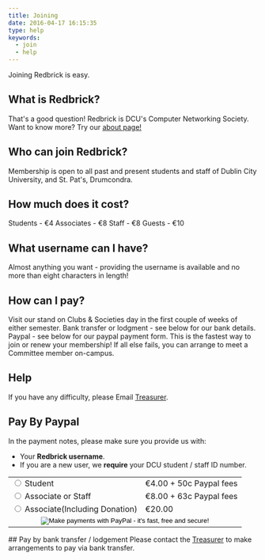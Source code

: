 ```yaml
---
title: Joining
date: 2016-04-17 16:15:35
type: help
keywords:
  - join
  - help
---
```


Joining Redbrick is easy.

## What is Redbrick?
That's a good question! Redbrick is DCU's Computer Networking Society. Want to know more? Try our [about page!](../../about)

## Who can join Redbrick?
Membership is open to all past and present students and staff of Dublin City University, and St. Pat's, Drumcondra.

## How much does it cost?
Students - €4
Associates - €8
Staff - €8
Guests - €10
## What username can I have?
Almost anything you want - providing the username is available and no more than eight characters in length!

## How can I pay?
Visit our stand on Clubs & Societies day in the first couple of weeks of either semester.
Bank transfer or lodgment - see below for our bank details.
Paypal - see below for our paypal payment form. This is the fastest way to join or renew your membership!
If all else fails, you can arrange to meet a Committee member on-campus.
## Help
If you have any difficulty, please Email <a href="mailto:Treasurer@redbrick.dcu.ie?Subject=[sent from website]" target="_top">Treasurer</a>.
## Pay By Paypal
In the payment notes, please make sure you provide us with:
  - Your __Redbrick username__.
  - If you are a new user, we __require__ your DCU student / staff ID number.

<form action="https://www.paypal.com/cgi-bin/webscr" method="post" target="paypal"><input type="hidden" name="cmd" value="_xclick"><input type="hidden" name="business" value="accounts@redbrick.dcu.ie"><input type="hidden" name="item_name" value="Membership"><input type="hidden" name="item_number" value="Membership Payment"><table id="paypalform"><tbody><tr><td><input type="radio" name="amount" value="4.50"> Student</td><td>€4.00 + 50c Paypal fees</td></tr><tr><td><input type="radio" name="amount" value="8.63"> Associate or Staff</td><td>€8.00 + 63c Paypal fees</td></tr><tr><td><input type="radio" name="amount" value="20.00"> Associate(Including Donation)</td><td>€20.00</td></tr><tr><td colspan="2" align="center"><input type="image" name="submit" src="http://www.paypal.com/en_US/i/btn/x-click-but06.gif" alt="Make payments with PayPal - it's fast, free and secure!"></td></tr></tbody></table>
<input type="hidden" name="no_shipping" value="1"> <input type="hidden" name="ah" value="0"> <input type="hidden" name="currency_code" value="EUR"> <input type="hidden" name="bn" value="PayPal_Mike"></form>
## Pay by bank transfer / lodgement
  Please contact the <a href="mailto:Treasurer@redbrick.dcu.ie?Subject=[sent from website]" target="_top">Treasurer</a> to make arrangements to pay via bank transfer.
